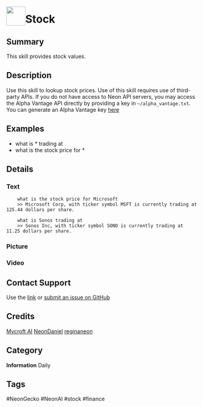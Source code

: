 # <img src='https://raw.githack.com/FortAwesome/Font-Awesome/master/svgs/solid/money-check-alt.svg' card_color="#FF8600" width="50" style="vertical-align:bottom">Stock

## Summary

This skill provides stock values.

## Description

Use this skill to lookup stock prices. Use of this skill requires use of third-party APIs. If you do not have access to Neon API servers, you may access the
Alpha Vantage API directly by providing a key in `~/alpha_vantage.txt`. You can generate an Alpha Vantage key
[here](https://www.alphavantage.co/support/#api-key)

## Examples

* what is * trading at
* what is the stock price for *

## Details

### Text

        what is the stock price for Microsoft
        >> Microsoft Corp, with ticker symbol MSFT is currently trading at 125.44 dollars per share. 

        what is Sonos trading at
        >> Sonos Inc, with ticker symbol SONO is currently trading at 11.25 dollars per share.

### Picture

### Video

  

## Contact Support

Use the [link](https://neongecko.com/ContactUs) or [submit an issue on GitHub](https://help.github.com/en/articles/creating-an-issue)

## Credits
[Mycroft AI](https://github.com/MycroftAI)
[NeonDaniel](https://github.com/NeonDaniel)
[reginaneon](https://github.com/reginaneon)

## Category
**Information**
Daily

## Tags
#NeonGecko
#NeonAI
#stock
#finance


